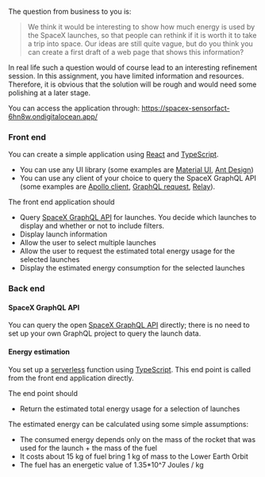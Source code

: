 The question from business to you is:
> We think it would be interesting to show how much energy is used by the
SpaceX launches, so that people can rethink if it is worth it to take a trip
into space. Our ideas are still quite vague, but do you think you can create a
first draft of a web page that shows this information?

In real life such a question would of course lead to an interesting refinement
session. In this assignment, you have limited information and resources.
Therefore, it is obvious that the solution will be rough and would need some
polishing at a later stage.

You can access the application through: https://spacex-sensorfact-6hn8w.ondigitalocean.app/

### Front end
You can create a simple application using [React](https://reactjs.org/) and
[TypeScript](https://www.typescriptlang.org/).

- You can use any UI library (some examples are [Material UI](https://mui.com/),
[Ant Design](https://ant.design/))
- You can use any client of your choice to query the SpaceX GraphQL API (some
examples are [Apollo client](https://www.apollographql.com/docs/react/),
[GraphQL request](https://github.com/prisma-labs/graphql-request),
[Relay](https://relay.dev/)).

The front end application should
- Query [SpaceX GraphQL API](https://api.spacex.land/graphql/) for launches.
You decide which launches to display and whether or not to include filters.
- Display launch information
- Allow the user to select multiple launches
- Allow the user to request the estimated total energy usage for the selected
launches
- Display the estimated energy consumption for the selected launches

### Back end

#### SpaceX GraphQL API
You can query the open [SpaceX GraphQL API](https://api.spacex.land/graphql/)
directly; there is no need to set up your own GraphQL project to query the
launch data.

#### Energy estimation
You set up a [serverless](https://www.serverless.com/) function using
[TypeScript](https://www.typescriptlang.org/). This end point is called from
the front end application directly.

The end point should

- Return the estimated total energy usage for a selection of launches

The estimated energy can be calculated using some simple assumptions:
- The consumed energy depends only on the mass of the rocket that was used for
the launch + the mass of the fuel
- It costs about 15 kg of fuel bring 1 kg of mass to the Lower Earth Orbit
- The fuel has an energetic value of 1.35*10^7 Joules / kg
